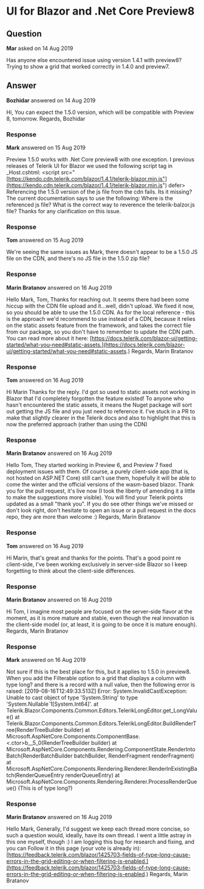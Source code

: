 # UI for Blazor and .Net Core Preview8

## Question

**Mar** asked on 14 Aug 2019

Has anyone else encountered issue using version 1.4.1 with preview8? Trying to show a grid that worked correctly in 1.4.0 and preview7.

## Answer

**Bozhidar** answered on 14 Aug 2019

Hi, You can expect the 1.5.0 version, which will be compatible with Preview 8, tomorrow. Regards, Bozhidar

### Response

**Mark** answered on 15 Aug 2019

Preview 1.5.0 works with .Net Core preview8 with one exception. I previous releases of Telerik UI for Blazor we used the following script tag in _Host.cshtml: <script src="[https://kendo.cdn.telerik.com/blazor/1.4.1/telerik-blazor.min.js"](https://kendo.cdn.telerik.com/blazor/1.4.1/telerik-blazor.min.js") defer></script> Referencing the 1.5.0 version of the js file from the cdn fails. Its it missing? The current documentation says to use the following: <script src="_content/telerik.ui.for.blazor/js/telerik-blazor.js" defer></script> Where is the referenced js file? What is the correct way to reverence the telerik-balzor.js file? Thanks for any clarification on this issue.

### Response

**Tom** answered on 15 Aug 2019

We're seeing the same issues as Mark, there doesn't appear to be a 1.5.0 JS file on the CDN, and there's no JS file in the 1.5.0 zip file?

### Response

**Marin Bratanov** answered on 16 Aug 2019

Hello Mark, Tom, Thanks for reaching out. It seems there had been some hiccup with the CDN file upload and it...well, didn't upload. We fixed it now, so you should be able to use the 1.5.0 CDN. As for the local reference - this is the approach we'd recommend to use instead of a CDN, because it relies on the static assets feature from the framework, and takes the correct file from our package, so you don't have to remember to update the CDN path. You can read more about it here: [https://docs.telerik.com/blazor-ui/getting-started/what-you-need#static-assets.](https://docs.telerik.com/blazor-ui/getting-started/what-you-need#static-assets.) Regards, Marin Bratanov

### Response

**Tom** answered on 16 Aug 2019

Hi Marin Thanks for the reply. I'd got so used to static assets not working in Blazor that I'd completely forgotten the feature existed! To anyone who hasn't encountered the static assets, it means the Nuget package will sort out getting the JS file and you just need to reference it. I've stuck in a PR to make that slightly clearer in the Telerik docs and also to highlight that this is now the preferred approach (rather than using the CDN)

### Response

**Marin Bratanov** answered on 16 Aug 2019

Hello Tom, They started working in Preview 6, and Preview 7 fixed deployment issues with them. Of course, a purely client-side app (that is, not hosted on ASP.NET Core) still can't use them, hopefully it will be able to come the winter and the official versions of the wasm-based blazor. Thank you for the pull request, it's live now (I took the liberty of amending it a little to make the suggestions more visible). You will find your Telerik points updated as a small "thank you". If you do see other things we've missed or don't look right, don't hesitate to open an issue or a pull request in the docs repo, they are more than welcome :) Regards, Marin Bratanov

### Response

**Tom** answered on 16 Aug 2019

Hi Marin, that's great and thanks for the points. That's a good point re client-side, I've been working exclusively in server-side Blazor so I keep forgetting to think about the client-side differences.

### Response

**Marin Bratanov** answered on 16 Aug 2019

Hi Tom, I imagine most people are focused on the server-side flavor at the moment, as it is more mature and stable, even though the real innovation is the client-side model (or, at least, it is going to be once it is mature enough). Regards, Marin Bratanov

### Response

**Mark** answered on 16 Aug 2019

Not sure if this is the best place for this, but it applies to 1.5.0 in preview8. When you add the Filterable option to a grid that displays a column with type long? and there is a record with a null value, then the following error is raised: [2019-08-16T12:49:33.513Z] Error: System.InvalidCastException: Unable to cast object of type 'System.String' to type 'System.Nullable`1[System.Int64]'. at Telerik.Blazor.Components.Common.Editors.TelerikLongEditor.get_LongValue() at Telerik.Blazor.Components.Common.Editors.TelerikLongEditor.BuildRenderTree(RenderTreeBuilder builder) at Microsoft.AspNetCore.Components.ComponentBase.<.ctor>b__5_0(RenderTreeBuilder builder) at Microsoft.AspNetCore.Components.Rendering.ComponentState.RenderIntoBatch(RenderBatchBuilder batchBuilder, RenderFragment renderFragment) at Microsoft.AspNetCore.Components.Rendering.Renderer.RenderInExistingBatch(RenderQueueEntry renderQueueEntry) at Microsoft.AspNetCore.Components.Rendering.Renderer.ProcessRenderQueue() <TelerikGrid TItem="SavMorModel.Entities.Pharmacy" Data="ViewModel.Pharmacies.ToList()" FilterMode="Telerik.Blazor.FilterMode.FilterRow" Pageable="true" PageSize="10" Sortable="true"> <TelerikGridEvents> <EventsManager OnEdit="((args)=> DisplayDetail(args))" /> </TelerikGridEvents> <TelerikGridColumns> <TelerikGridCommandColumn Title="Select" Width="75"> <TelerikGridCommandButton Command="Edit" Icon="edit"> </TelerikGridCommandButton> </TelerikGridCommandColumn> <TelerikGridColumn Field=@nameof(SavMorModel.Entities.Pharmacy.CustomerID) Title="NCPDP#" /> <TelerikGridColumn Field=@nameof(SavMorModel.Entities.Pharmacy.StoreNumber) Title="Store#" /> <TelerikGridColumn Field=@nameof(SavMorModel.Entities.Pharmacy.NPINumber) Title="NPI#" /> (This is of type long?) <TelerikGridColumn Field=@nameof(SavMorModel.Entities.Pharmacy.DBAName) Title="Pharmacy" /> <TelerikGridColumn Field=@nameof(SavMorModel.Entities.Pharmacy.City) Title="City" /> <TelerikGridColumn Field=@nameof(SavMorModel.Entities.Pharmacy.State) Title="State" /> </TelerikGridColumns> </TelerikGrid>

### Response

**Marin Bratanov** answered on 16 Aug 2019

Hello Mark, Generally, I'd suggest we keep each thread more concise, so such a question would, ideally, have its own thread. I went a little astray in this one myself, though :) I am logging this bug for research and fixing, and you can Follow it in this page (your vote is already in): [https://feedback.telerik.com/blazor/1425703-fields-of-type-long-cause-errors-in-the-grid-editing-or-when-filtering-is-enabled.](https://feedback.telerik.com/blazor/1425703-fields-of-type-long-cause-errors-in-the-grid-editing-or-when-filtering-is-enabled.) Regards, Marin Bratanov
